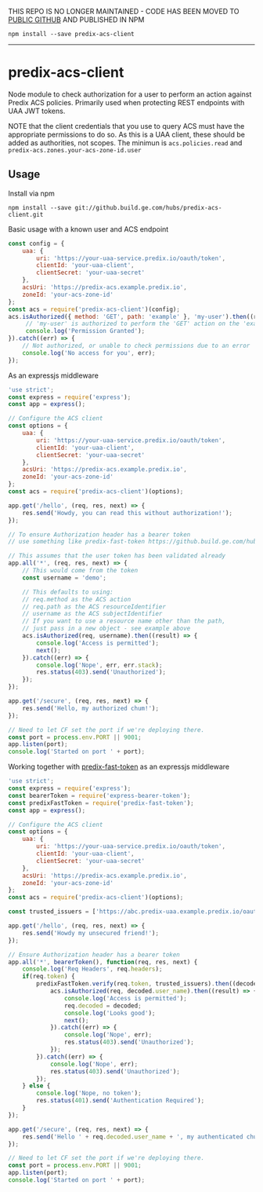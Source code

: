 THIS REPO IS NO LONGER MAINTAINED - CODE HAS BEEN MOVED TO [PUBLIC GITHUB](https://github.com/PredixDev/predix-acs-client) AND PUBLISHED IN NPM
```
npm install --save predix-acs-client
```

---

# predix-acs-client
Node module to check authorization for a user to perform an action against Predix ACS policies.
Primarily used when protecting REST endpoints with UAA JWT tokens.

NOTE that the client credentials that you use to query ACS must have the appropriate permissions to do so.
As this is a UAA client, these should be added as authorities, not scopes.
The minimun is ``acs.policies.read`` and ``predix-acs.zones.your-acs-zone-id.user``

## Usage
Install via npm

```
npm install --save git://github.build.ge.com/hubs/predix-acs-client.git
```

Basic usage with a known user and ACS endpoint

```javascript
const config = {
    uaa: {
        uri: 'https://your-uaa-service.predix.io/oauth/token',
        clientId: 'your-uaa-client',
        clientSecret: 'your-uaa-secret'
    },
    acsUri: 'https://predix-acs.example.predix.io',
    zoneId: 'your-acs-zone-id'
};
const acs = require('predix-acs-client')(config);
acs.isAuthorized({ method: 'GET', path: 'example' }, 'my-user').then((result) => {
     // 'my-user' is authorized to perform the 'GET' action on the 'example' resource.
     console.log('Permission Granted');
}).catch((err) => {
    // Not authorized, or unable to check permissions due to an error
    console.log('No access for you', err);
});
```

As an expressjs middleware

```javascript
'use strict';
const express = require('express');
const app = express();

// Configure the ACS client
const options = {
    uaa: {
        uri: 'https://your-uaa-service.predix.io/oauth/token',
        clientId: 'your-uaa-client',
        clientSecret: 'your-uaa-secret'
    },
    acsUri: 'https://predix-acs.example.predix.io',
    zoneId: 'your-acs-zone-id'
};
const acs = require('predix-acs-client')(options);

app.get('/hello', (req, res, next) => {
    res.send('Howdy, you can read this without authorization!');
});

// To ensure Authorization header has a bearer token
// use something like predix-fast-token https://github.build.ge.com/hubs/predix-fast-token

// This assumes that the user token has been validated already
app.all('*', (req, res, next) => {
    // This would come from the token
    const username = 'demo';

	// This defaults to using:
	// req.method as the ACS action
	// req.path as the ACS resourceIdentifier
	// username as the ACS subjectIdentifier
	// If you want to use a resource name other than the path,
	// just pass in a new object - see example above
    acs.isAuthorized(req, username).then((result) => {
        console.log('Access is permitted');
        next();
    }).catch((err) => {
        console.log('Nope', err, err.stack);
        res.status(403).send('Unauthorized');
    });
});

app.get('/secure', (req, res, next) => {
    res.send('Hello, my authorized chum!');
});

// Need to let CF set the port if we're deploying there.
const port = process.env.PORT || 9001;
app.listen(port);
console.log('Started on port ' + port);
```

Working together with [predix-fast-token](https://github.build.ge.com/hubs/predix-fast-token) as an expressjs middleware

```javascript
'use strict';
const express = require('express');
const bearerToken = require('express-bearer-token');
const predixFastToken = require('predix-fast-token');
const app = express();

// Configure the ACS client
const options = {
    uaa: {
        uri: 'https://your-uaa-service.predix.io/oauth/token',
        clientId: 'your-uaa-client',
        clientSecret: 'your-uaa-secret'
    },
    acsUri: 'https://predix-acs.example.predix.io',
    zoneId: 'your-acs-zone-id'
};
const acs = require('predix-acs-client')(options);

const trusted_issuers = ['https://abc.predix-uaa.example.predix.io/oauth/token', 'https://xyz.predix-uaa.example.predix.io/oauth/token/oauth/token'];

app.get('/hello', (req, res, next) => {
    res.send('Howdy my unsecured friend!');
});

// Ensure Authorization header has a bearer token
app.all('*', bearerToken(), function(req, res, next) {
    console.log('Req Headers', req.headers);
    if(req.token) {
        predixFastToken.verify(req.token, trusted_issuers).then((decoded) => {
            acs.isAuthorized(req, decoded.user_name).then((result) => {
                console.log('Access is permitted');
                req.decoded = decoded;
                console.log('Looks good');
                next();
            }).catch((err) => {
                console.log('Nope', err);
                res.status(403).send('Unauthorized');
            });
        }).catch((err) => {
            console.log('Nope', err);
            res.status(403).send('Unauthorized');
        });
    } else {
        console.log('Nope, no token');
        res.status(401).send('Authentication Required');
    }
});

app.get('/secure', (req, res, next) => {
    res.send('Hello ' + req.decoded.user_name + ', my authenticated chum!');
});

// Need to let CF set the port if we're deploying there.
const port = process.env.PORT || 9001;
app.listen(port);
console.log('Started on port ' + port);
```

